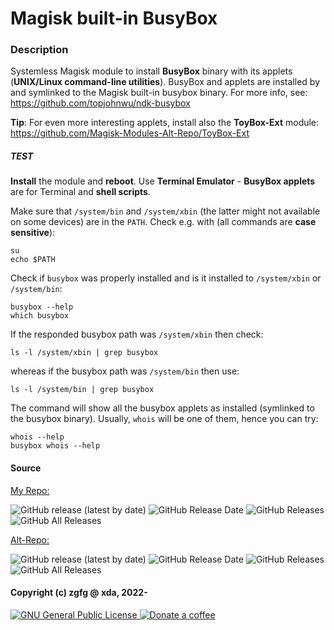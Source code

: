 # Magisk built-in BusyBox

### Description
Systemless Magisk module to install **BusyBox** binary with its applets (**UNIX/Linux command-line utilities**).
BusyBox and applets are installed by and symlinked to the Magisk built-in busybox binary.
For more info, see:
https://github.com/topjohnwu/ndk-busybox

**Tip**: For even more interesting applets, install also the **ToyBox-Ext** module:
https://github.com/Magisk-Modules-Alt-Repo/ToyBox-Ext

##### TEST

**Install** the module and **reboot**. Use **Terminal Emulator** - **BusyBox applets** are for Terminal and **shell scripts**.

Make sure that `/system/bin` and `/system/xbin` (the latter might not available on some devices) are in the `PATH`.
Check e.g. with (all commands are **case sensitive**):
```
su
echo $PATH
```
Check if `busybox` was properly installed and is it installed to `/system/xbin` or `/system/bin`:
```
busybox --help
which busybox
```
If the responded busybox path was `/system/xbin` then check:
```
ls -l /system/xbin | grep busybox
```
whereas if the busybox path was `/system/bin` then use:
```
ls -l /system/bin | grep busybox
```
The command will show all the busybox applets as installed (symlinked to the busybox binary).
Usually, `whois` will be one of them, hence you can try:
```
whois --help
busybox whois --help
```

#### Source 

[My Repo:](https://github.com/zgfg/BuiltIn-BusyBox)

![GitHub release (latest by date)](https://img.shields.io/github/v/release/zgfg/BuiltIn-BusyBox?label=Release&style=plastic) ![GitHub Release Date](https://img.shields.io/github/release-date/zgfg/BuiltIn-BusyBox?label=Release%20Date&style=plastic) 
![GitHub Releases](https://img.shields.io/github/downloads/zgfg/BuiltIn-BusyBox/latest/total?label=Downloads%20%28Latest%20Release%29&style=plastic)
![GitHub All Releases](https://img.shields.io/github/downloads/zgfg/BuiltIn-BusyBox/total?label=Total%20Downloads%20%28All%20Releases%29&style=plastic)

[Alt-Repo:](https://github.com/Magisk-Modules-Alt-Repo/BuiltIn-BusyBox)

![GitHub release (latest by date)](https://img.shields.io/github/v/release/Magisk-Modules-Alt-Repo/BuiltIn-BusyBox?label=Release&style=plastic) ![GitHub Release Date](https://img.shields.io/github/release-date/Magisk-Modules-Alt-Repo/BuiltIn-BusyBox?label=Release%20Date&style=plastic) 
![GitHub Releases](https://img.shields.io/github/downloads/Magisk-Modules-Alt-Repo/BuiltIn-BusyBox/latest/total?label=Downloads%20%28Latest%20Release%29&style=plastic)
![GitHub All Releases](https://img.shields.io/github/downloads/Magisk-Modules-Alt-Repo/BuiltIn-BusyBox/total?label=Total%20Downloads%20%28All%20Releases%29&style=plastic)

#### Copyright (c) zgfg @ xda, 2022-
<p align="left">
<a href="https://github.com/zgfg/BuiltIn-BusyBox/blob/0f6c6c079f7837470d89ac443a73d716e10ef0f2/LICENSE"> <img src="https://img.shields.io/github/license/zgfg/BuiltIn-BusyBox?label=License&logo=gnu&logoColor=orange" alt="GNU General Public License">
</a>
<a href="https://zgfg.github.io/PayPal.html"> <img src="https://img.shields.io/badge/-Donate%20a%20coffee-FFDD00?logo=CoffeeScript&logoColor=black" alt="Donate a coffee">
</a> 
</p>
